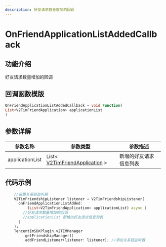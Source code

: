 ```yaml
---
description: 好友请求数量增加的回调
---
```


# OnFriendApplicationListAddedCallback

## 功能介绍

好友请求数量增加的回调

## 回调函数模版

```dart
OnFriendApplicationListAddedCallback = void Function(
List<V2TimFriendApplication> applicationList
)
```

## 参数详解

| 参数名称            | 参数类型                                                                              | 参数描述        |
| --------------- | --------------------------------------------------------------------------------- | ----------- |
| applicationList | List< [V2TimFriendApplication](../keyClass/user/v2timfriendapplication.md) > | 新增的好友请求信息列表 |

## 代码示例

```dart
    //设置关系链监听器
    V2TimFriendshipListener listener = V2TimFriendshipListener(
      onFriendApplicationListAdded:
          (List<V2TimFriendApplication> applicationList) async {
        //好友请求数量增加的回调
        //applicationList 新增的好友请求信息列表
      }
    );
    TencentImSDKPlugin.v2TIMManager
        .getFriendshipManager()
        .addFriendListener(listener: listener); //添加关系链监听器
```
